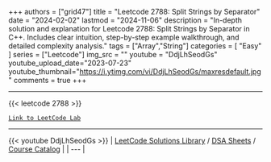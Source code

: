 
+++
authors = ["grid47"]
title = "Leetcode 2788: Split Strings by Separator"
date = "2024-02-02"
lastmod = "2024-11-06"
description = "In-depth solution and explanation for Leetcode 2788: Split Strings by Separator in C++. Includes clear intuition, step-by-step example walkthrough, and detailed complexity analysis."
tags = ["Array","String"]
categories = [
    "Easy"
]
series = ["Leetcode"]
img_src = ""
youtube = "DdjLhSeodGs"
youtube_upload_date="2023-07-23"
youtube_thumbnail="https://i.ytimg.com/vi/DdjLhSeodGs/maxresdefault.jpg"
comments = true
+++



---
{{< leetcode 2788 >}}

[`Link to LeetCode Lab`](https://leetcode.com/problems/split-strings-by-separator/description/)

---
{{< youtube DdjLhSeodGs >}}
| [LeetCode Solutions Library](https://grid47.xyz/leetcode/) / [DSA Sheets](https://grid47.xyz/sheets/) / [Course Catalog](https://grid47.xyz/courses/) |
| --- |
